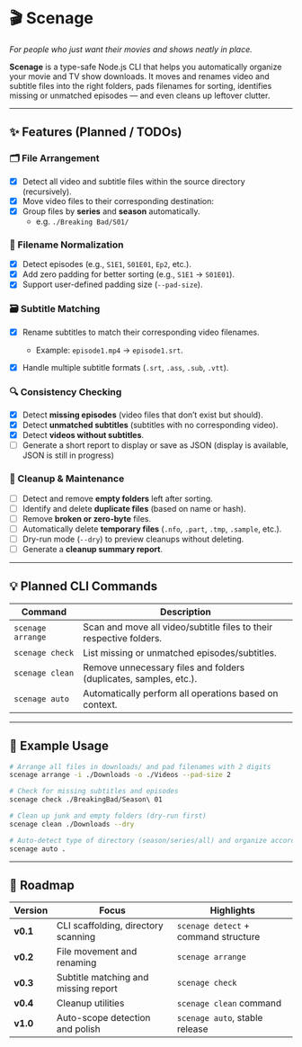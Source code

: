 # 🎬 Scenage

_For people who just want their movies and shows neatly in place._

**Scenage** is a type-safe Node.js CLI that helps you automatically organize your movie and TV show downloads.
It moves and renames video and subtitle files into the right folders, pads filenames for sorting, identifies missing or unmatched episodes — and even cleans up leftover clutter.

---

## ✨ Features (Planned / TODOs)

### 🗂️ File Arrangement

- [x] Detect all video and subtitle files within the source directory (recursively).
- [x] Move video files to their corresponding destination:
- [x] Group files by **series** and **season** automatically.
  - e.g. `./Breaking Bad/S01/`

### 🧩 Filename Normalization

- [x] Detect episodes (e.g., `S1E1`, `S01E01`, `Ep2`, etc.).
- [x] Add zero padding for better sorting (e.g., `S1E1` → `S01E01`).
- [x] Support user-defined padding size (`--pad-size`).

### 🗃️ Subtitle Matching

- [x] Rename subtitles to match their corresponding video filenames.
  - Example: `episode1.mp4` → `episode1.srt`.

- [x] Handle multiple subtitle formats (`.srt`, `.ass`, `.sub`, `.vtt`).

### 🔍 Consistency Checking

- [x] Detect **missing episodes** (video files that don’t exist but should).
- [x] Detect **unmatched subtitles** (subtitles with no corresponding video).
- [x] Detect **videos without subtitles**.
- [ ] Generate a short report to display or save as JSON (display is available, JSON is still in progress)

### 🧹 Cleanup & Maintenance

- [ ] Detect and remove **empty folders** left after sorting.
- [ ] Identify and delete **duplicate files** (based on name or hash).
- [ ] Remove **broken or zero-byte** files.
- [ ] Automatically delete **temporary files** (`.nfo`, `.part`, `.tmp`, `.sample`, etc.).
- [ ] Dry-run mode (`--dry`) to preview cleanups without deleting.
- [ ] Generate a **cleanup summary report**.

---

## 💡 Planned CLI Commands

| Command           | Description                                                         |
| ----------------- | ------------------------------------------------------------------- |
| `scenage arrange` | Scan and move all video/subtitle files to their respective folders. |
| `scenage check`   | List missing or unmatched episodes/subtitles.                       |
| `scenage clean`   | Remove unnecessary files and folders (duplicates, samples, etc.).   |
| `scenage auto`    | Automatically perform all operations based on context.              |

---

## 🧰 Example Usage

```bash
# Arrange all files in downloads/ and pad filenames with 2 digits
scenage arrange -i ./Downloads -o ./Videos --pad-size 2

# Check for missing subtitles and episodes
scenage check ./BreakingBad/Season\ 01

# Clean up junk and empty folders (dry-run first)
scenage clean ./Downloads --dry

# Auto-detect type of directory (season/series/all) and organize accordingly
scenage auto .
```

---

## 📅 Roadmap

| Version  | Focus                                | Highlights                           |
| -------- | ------------------------------------ | ------------------------------------ |
| **v0.1** | CLI scaffolding, directory scanning  | `scenage detect` + command structure |
| **v0.2** | File movement and renaming           | `scenage arrange`                    |
| **v0.3** | Subtitle matching and missing report | `scenage check`                      |
| **v0.4** | Cleanup utilities                    | `scenage clean` command              |
| **v1.0** | Auto-scope detection and polish      | `scenage auto`, stable release       |
